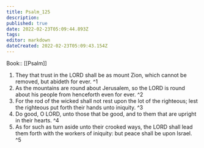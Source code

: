 ```yaml
---
title: Psalm_125
description: 
published: true
date: 2022-02-23T05:09:44.893Z
tags: 
editor: markdown
dateCreated: 2022-02-23T05:09:43.154Z
---
```


 Book:: [[Psalm]]
 1. They that trust in the LORD shall be as mount Zion, which cannot be removed, but abideth for ever. ^1
 2. As the mountains are round about Jerusalem, so the LORD is round about his people from henceforth even for ever. ^2
 3. For the rod of the wicked shall not rest upon the lot of the righteous; lest the righteous put forth their hands unto iniquity. ^3
 4. Do good, O LORD, unto those that be good, and to them that are upright in their hearts. ^4
 5. As for such as turn aside unto their crooked ways, the LORD shall lead them forth with the workers of iniquity: but peace shall be upon Israel. ^5
